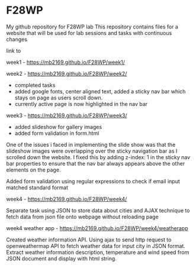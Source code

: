 # F28WP

My github repository for F28WP lab
This repository contains files for a website that will be used for lab sessions and tasks with continuous changes 

link to 

week1 - https://mb2169.github.io/F28WP/week1/

week2 - https://mb2169.github.io/F28WP/week2/

- completed tasks
- added google fonts, center aligned text, added a sticky nav bar which stays on page as users scroll down.
- currently active page is now highlighted in the nav bar


week3 - https://mb2169.github.io/F28WP/week3/

- added slideshow for gallery images
- added form validation in form.html

One of the issues i faced in implementing the slide show was that the slideshow images 
were overlapping over the sticky navigation bar as I scrolled down the website. I fixed this
by adding z-index: 1 in the sticky nav bar properties to ensure that the nav bar always appears
above the other elements on the page.

Added form validation using regular expressions to check if email input matched standard format


week4 - https://mb2169.github.io/F28WP/week4/

Separate task using JSON to store data about cities and AJAX technique to fetch data from json file onto webpage without reloading page

week4 weather app - https://mb2169.github.io/F28WP/week4/weatherapp

Created weather information API. Using ajax to send http request to openweathermap API to fetch weather data for input city in JSON format.
Extract weather information description, temperature and wind speed from JSON document and display with html string.





